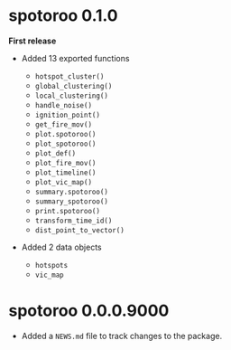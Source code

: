 # spotoroo 0.1.0

**First release**

* Added 13 exported functions

    - `hotspot_cluster()`
    - `global_clustering()`
    - `local_clustering()`
    - `handle_noise()`
    - `ignition_point()`
    - `get_fire_mov()`
    - `plot.spotoroo()`
    - `plot_spotoroo()`
    - `plot_def()`
    - `plot_fire_mov()`
    - `plot_timeline()`
    - `plot_vic_map()`
    - `summary.spotoroo()`
    - `summary_spotoroo()`
    - `print.spotoroo()`
    - `transform_time_id()`
    - `dist_point_to_vector()`

* Added 2 data objects

    - `hotspots`
    - `vic_map`


# spotoroo 0.0.0.9000

* Added a `NEWS.md` file to track changes to the package.

